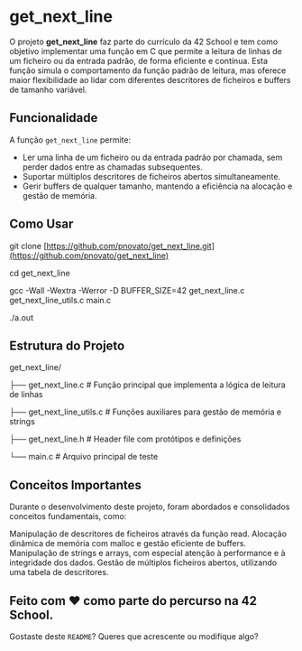 # get_next_line

O projeto **get_next_line** faz parte do currículo da 42 School e tem como objetivo implementar uma função em C que permite a leitura de linhas de um ficheiro ou da entrada padrão, de forma eficiente e contínua. Esta função simula o comportamento da função padrão de leitura, mas oferece maior flexibilidade ao lidar com diferentes descritores de ficheiros e buffers de tamanho variável.

## Funcionalidade

A função `get_next_line` permite:
- Ler uma linha de um ficheiro ou da entrada padrão por chamada, sem perder dados entre as chamadas subsequentes.
- Suportar múltiplos descritores de ficheiros abertos simultaneamente.
- Gerir buffers de qualquer tamanho, mantendo a eficiência na alocação e gestão de memória.

## Como Usar

git clone [https://github.com/pnovato/get_next_line.git](https://github.com/pnovato/get_next_line)

cd get_next_line

gcc -Wall -Wextra -Werror -D BUFFER_SIZE=42 get_next_line.c get_next_line_utils.c main.c

./a.out

## Estrutura do Projeto
get_next_line/

├── get_next_line.c         # Função principal que implementa a lógica de leitura de linhas

├── get_next_line_utils.c   # Funções auxiliares para gestão de memória e strings

├── get_next_line.h         # Header file com protótipos e definições

└── main.c                  # Arquivo principal de teste

## Conceitos Importantes

Durante o desenvolvimento deste projeto, foram abordados e consolidados conceitos fundamentais, como:

  Manipulação de descritores de ficheiros através da função read.
  Alocação dinâmica de memória com malloc e gestão eficiente de buffers.
  Manipulação de strings e arrays, com especial atenção à performance e à integridade dos dados.
  Gestão de múltiplos ficheiros abertos, utilizando uma tabela de descritores.
  

## Feito com ❤️ como parte do percurso na 42 School.

Gostaste deste `README`? Queres que acrescente ou modifique algo?


